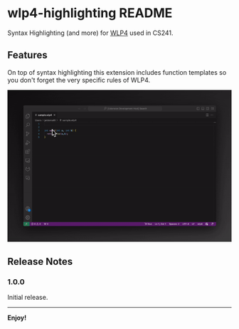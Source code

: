 # wlp4-highlighting README

Syntax Highlighting (and more) for [WLP4](https://student.cs.uwaterloo.ca/~cs241/wlp4/) used in CS241.

## Features

On top of syntax highlighting this extension includes function templates so you don't forget the very specific rules of WLP4. 

![WLP4 Extension GIF](https://raw.githubusercontent.com/JaidenRatti/wlp4-extension/main/wlp4extension.gif)

## Release Notes

### 1.0.0

Initial release.

---

**Enjoy!**
